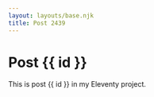 ```yaml
---
layout: layouts/base.njk
title: Post 2439
---
```


# Post {{ id }}

This is post {{ id }} in my Eleventy project.
